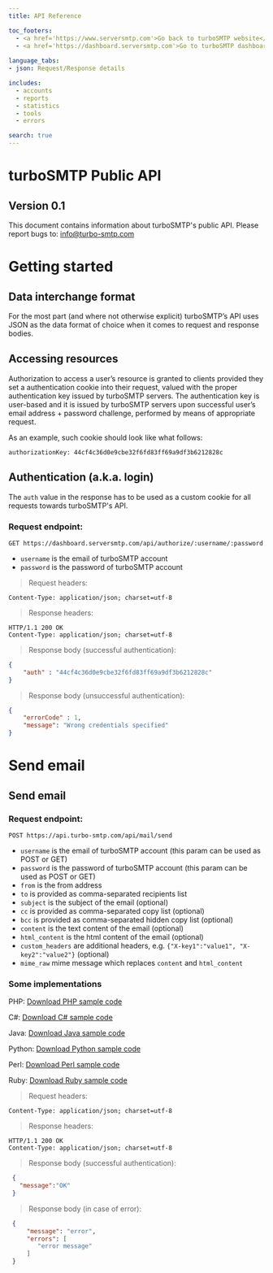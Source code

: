 ```yaml
---
title: API Reference

toc_footers:
  - <a href='https://www.serversmtp.com'>Go back to turboSMTP website</a>
  - <a href='https://dashboard.serversmtp.com'>Go to turboSMTP dashboard</a>
  
language_tabs:
- json: Request/Response details

includes:
  - accounts
  - reports
  - statistics
  - tools
  - errors

search: true
---
```


# turboSMTP Public API
  
## Version 0.1

This document contains information about turboSMTP's public API. Please report bugs to: <info@turbo-smtp.com>

# Getting started
  
## Data interchange format

For the most part (and where not otherwise explicit) turboSMTP’s API uses JSON as the data format of choice when it comes to request and response bodies.

## Accessing resources

Authorization to access a user’s resource is granted to clients provided they set a authentication cookie into their request, valued with the proper authentication key issued by turboSMTP servers. The authentication key is user-based and it is issued by turboSMTP servers upon successful user’s email address + password challenge, performed by means of appropriate request.

As an example, such cookie should look like what follows:

`authorizationKey: 44cf4c36d0e9cbe32f6fd83ff69a9df3b6212828c`

## Authentication (a.k.a. login)

The `auth` value in the response has to be used as a custom cookie for all requests towards turboSMTP's API.

### Request endpoint:

`
GET https://dashboard.serversmtp.com/api/authorize/:username/:password
`

- `username` is the email of turboSMTP account
- `password` is the password of turboSMTP account

> Request headers:

```
Content-Type: application/json; charset=utf-8
```

> Response headers:

```
HTTP/1.1 200 OK
Content-Type: application/json; charset=utf-8
```

> Response body (successful authentication):

```json
{
    "auth" : "44cf4c36d0e9cbe32f6fd83ff69a9df3b6212828c"
}
```

> Response body (unsuccessful authentication):

```json
{
    "errorCode" : 1,
    "message": "Wrong credentials specified"
}
```

# Send email

## Send email

### Request endpoint:

`
POST https://api.turbo-smtp.com/api/mail/send
`

- `username` is the email of turboSMTP account (this param can be used as POST or GET)
- `password` is the password of turboSMTP account (this param can be used as POST or GET)
- `from` is the from address
- `to` is provided as comma-separated recipients list
- `subject` is the subject of the email (optional)
- `cc` is provided as comma-separated copy list (optional)
- `bcc` is provided as comma-separated hidden copy list (optional)
- `content` is the text content of the email (optional)
- `html_content` is the html content of the email (optional)
- `custom_headers` are additional headers, e.g. `{"X-key1":"value1", "X-key2":"value2"}` (optional)
- `mime_raw` mime message which replaces `content` and `html_content`

### Some implementations

PHP: [Download PHP sample code](https://dashboard.serversmtp.com/downloads/turbo_send_email_code.zip "Go to PHP implementation")

C#: [Download C# sample code](https://dashboard.serversmtp.com/downloads/CSharp-turboSMTP-API.zip "Go to C# implementation")

Java: [Download Java sample code](https://dashboard.serversmtp.com/downloads/Java-turboSMTP-API.zip "Go to Java implementation")

Python: [Download Python sample code](https://dashboard.serversmtp.com/downloads/Python-turboSMTP-API.zip "Go to Python implementation")

Perl: [Download Perl sample code](https://dashboard.serversmtp.com/downloads/Perl-turboSMTP-API.zip "Go to Perl implementation")

Ruby: [Download Ruby sample code](https://dashboard.serversmtp.com/downloads/Ruby-turboSMTP-API.zip "Go to Ruby implementation")

> Request headers:

```
Content-Type: application/json; charset=utf-8
```

> Response headers:

```
HTTP/1.1 200 OK
Content-Type: application/json; charset=utf-8
```

> Response body (successful authentication):

```json
 { 
   "message":"OK" 
 }

```

> Response body (in case of error):

```json
 { 
     "message": "error",
     "errors": [
        "error message"
     ]
 } 
```